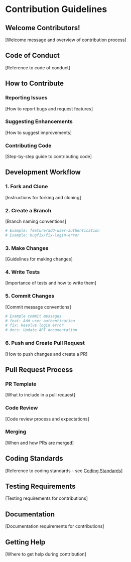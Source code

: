 # Contribution Guidelines

## Welcome Contributors!
[Welcome message and overview of contribution process]

## Code of Conduct
[Reference to code of conduct]

## How to Contribute

### Reporting Issues
[How to report bugs and request features]

### Suggesting Enhancements
[How to suggest improvements]

### Contributing Code
[Step-by-step guide to contributing code]

## Development Workflow

### 1. Fork and Clone
[Instructions for forking and cloning]

### 2. Create a Branch
[Branch naming conventions]

```bash
# Example: feature/add-user-authentication
# Example: bugfix/fix-login-error
```

### 3. Make Changes
[Guidelines for making changes]

### 4. Write Tests
[Importance of tests and how to write them]

### 5. Commit Changes
[Commit message conventions]

```bash
# Example commit messages
# feat: Add user authentication
# fix: Resolve login error
# docs: Update API documentation
```

### 6. Push and Create Pull Request
[How to push changes and create a PR]

## Pull Request Process

### PR Template
[What to include in a pull request]

### Code Review
[Code review process and expectations]

### Merging
[When and how PRs are merged]

## Coding Standards
[Reference to coding standards - see [Coding Standards](./coding-standards.md)]

## Testing Requirements
[Testing requirements for contributions]

## Documentation
[Documentation requirements for contributions]

## Getting Help
[Where to get help during contribution]
